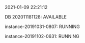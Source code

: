 2021-01-09 22:21:12

DB 202011181128: AVAILABLE

instance-20191031-0807: RUNNING

instance-20191102-0631: RUNNING